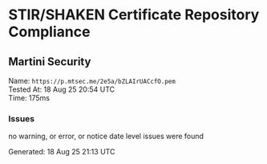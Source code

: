 # STIR/SHAKEN Certificate Repository Compliance

## Martini Security

Name: `https://p.mtsec.me/2e5a/bZLAIrUACcfO.pem`\
Tested At: 18 Aug 25 20:54 UTC\
Time: 175ms

### Issues

no warning, or error, or notice date level issues were found

Generated: 18 Aug 25 21:13 UTC